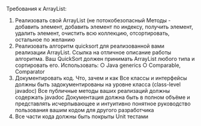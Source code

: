 Требования к ArrayList:
1.	Реализовать свой ArrayList (не потокобезопасный Методы - добавить элемент, добавить элемент по индексу, получить элемент, удалить элемент, очистить всю коллекцию, отсортировать, остальное по желанию
2.	Реализовать алгоритм quicksort для реализованной вами реализации ArrayList. Ссылка на отличное описание работы алгоритма. Ваш QuickSort должен принимать ArrayList любого типа и сортировать его. Использовать: ○ Java generics ○ Comparable, Comparator
3.	Документировать код. Что, зачем и как  Все классы и интерфейсы должны быть задокументированы на уровне класса (class-level javadoc) Все публичные методы ваших реализаций должны содержать javadoc  Документация должна быть в полном объёме и представлять исчерпывающее и интуитивно понятное руководство пользования вашим кодом для другого разработчика
4.	Все части кода должны быть покрыты Unit тестами
